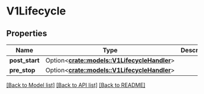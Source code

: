 # V1Lifecycle

## Properties

Name | Type | Description | Notes
------------ | ------------- | ------------- | -------------
**post_start** | Option<[**crate::models::V1LifecycleHandler**](v1.LifecycleHandler.md)> |  | [optional]
**pre_stop** | Option<[**crate::models::V1LifecycleHandler**](v1.LifecycleHandler.md)> |  | [optional]

[[Back to Model list]](../README.md#documentation-for-models) [[Back to API list]](../README.md#documentation-for-api-endpoints) [[Back to README]](../README.md)


